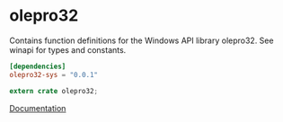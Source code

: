 # olepro32 #
Contains function definitions for the Windows API library olepro32. See winapi for types and constants.

```toml
[dependencies]
olepro32-sys = "0.0.1"
```

```rust
extern crate olepro32;
```

[Documentation](https://retep998.github.io/doc/winapi/olepro32/)
